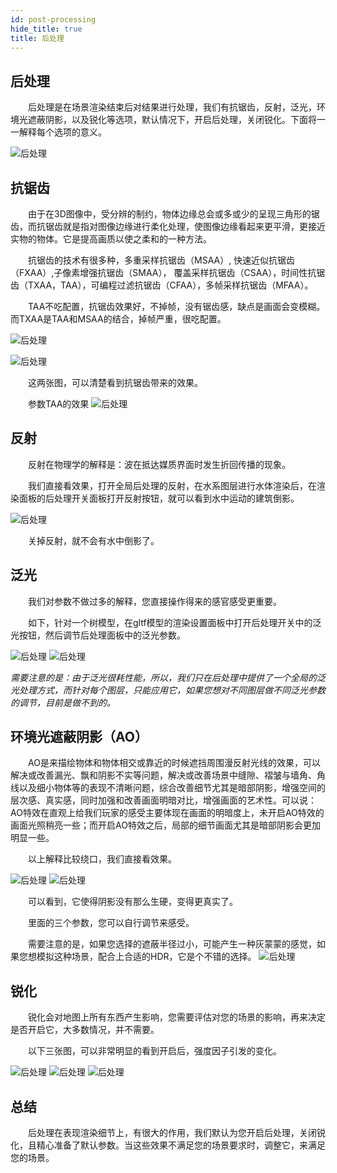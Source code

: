 ```yaml
---
id: post-processing
hide_title: true
title: 后处理
---
```


## 后处理

　　后处理是在场景渲染结束后对结果进行处理，我们有抗锯齿，反射，泛光，环境光遮蔽阴影，以及锐化等选项，默认情况下，开启后处理，关闭锐化。下面将一一解释每个选项的意义。

![后处理](../assets/post-processing-1.png)

## 抗锯齿

　　由于在3D图像中，受分辨的制约，物体边缘总会或多或少的呈现三角形的锯齿，而抗锯齿就是指对图像边缘进行柔化处理，使图像边缘看起来更平滑，更接近实物的物体。它是提高画质以使之柔和的一种方法。

　　抗锯齿的技术有很多种，多重采样抗锯齿（MSAA）, 快速近似抗锯齿（FXAA）,子像素增强抗锯齿（SMAA）， 覆盖采样抗锯齿（CSAA），时间性抗锯齿（TXAA，TAA），可编程过滤抗锯齿（CFAA），多帧采样抗锯齿（MFAA）。

　　TAA不吃配置，抗锯齿效果好，不掉帧，没有锯齿感，缺点是画面会变模糊。而TXAA是TAA和MSAA的结合，掉帧严重，很吃配置。

![后处理](../assets/post-processing-2.png)

![后处理](../assets/post-processing-3.png)

　　这两张图，可以清楚看到抗锯齿带来的效果。

　　参数TAA的效果
![后处理](../assets/post-processing-4.png)

## 反射

　　反射在物理学的解释是：波在抵达媒质界面时发生折回传播的现象。

　　我们直接看效果，打开全局后处理的反射，在水系图层进行水体渲染后，在渲染面板的后处理开关面板打开反射按钮，就可以看到水中运动的建筑倒影。

![后处理](../assets/post-processing-5.png)

　　关掉反射，就不会有水中倒影了。

## 泛光

　　我们对参数不做过多的解释，您直接操作得来的感官感受更重要。

　　如下，针对一个树模型，在gltf模型的渲染设置面板中打开后处理开关中的泛光按钮，然后调节后处理面板中的泛光参数。

![后处理](../assets/post-processing-6.png)
![后处理](../assets/post-processing-7.png)

*需要注意的是：由于泛光很耗性能，所以，我们只在后处理中提供了一个全局的泛光处理方式，而针对每个图层，只能应用它，如果您想对不同图层做不同泛光参数的调节，目前是做不到的。*

## 环境光遮蔽阴影（AO）

　　AO是来描绘物体和物体相交或靠近的时候遮挡周围漫反射光线的效果，可以解决或改善漏光、飘和阴影不实等问题，解决或改善场景中缝隙、褶皱与墙角、角线以及细小物体等的表现不清晰问题，综合改善细节尤其是暗部阴影，增强空间的层次感、真实感，同时加强和改善画面明暗对比，增强画面的艺术性。可以说：AO特效在直观上给我们玩家的感受主要体现在画面的明暗度上，未开启AO特效的画面光照稍亮一些；而开启AO特效之后，局部的细节画面尤其是暗部阴影会更加明显一些。

　　以上解释比较绕口，我们直接看效果。

![后处理](../assets/post-processing-8.png)
![后处理](../assets/post-processing-9.png)

　　可以看到，它使得阴影没有那么生硬，变得更真实了。

　　里面的三个参数，您可以自行调节来感受。

　　需要注意的是，如果您选择的遮蔽半径过小，可能产生一种灰蒙蒙的感觉，如果您想模拟这种场景，配合上合适的HDR，它是个不错的选择。
![后处理](../assets/post-processing-t-1.png)

## 锐化

　　锐化会对地图上所有东西产生影响，您需要评估对您的场景的影响，再来决定是否开启它，大多数情况，并不需要。

　　以下三张图，可以非常明显的看到开启后，强度因子引发的变化。

![后处理](../assets/post-processing-10.png)
![后处理](../assets/post-processing-11.png)
![后处理](../assets/post-processing-12.png)


## 总结
　　后处理在表现渲染细节上，有很大的作用，我们默认为您开启后处理，关闭锐化，且精心准备了默认参数。当这些效果不满足您的场景要求时，调整它，来满足您的场景。
